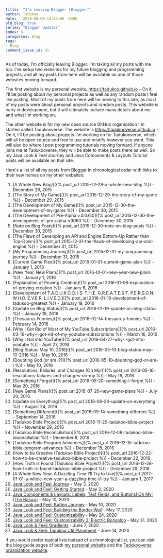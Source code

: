 ```yaml
---
title:  "I'm Leaving Blogger (Blogger)"
author: Tadukoo
date:   2020-08-09 12:43:00 -0300
old_blog: true
series: "Blogger Updates"
index: 6
categories: blog
tags: 
- Blog
comment_issue_id: 31
---
```

As of today, I'm officially leaving Blogger. I'm taking all my posts with me too. I've setup two websites for my future blogging and programming projects, and all my posts from here will be available on one of those 
websites moving forward.

The first website is my personal website, https://tadukoo.github.io - On it, I'll be posting about my personal projects as well as any random posts I feel like posting. Most of my posts from here will be moving to this 
site, as most of my posts were about personal projects and random posts. This website is early in development, but it will ultimately include many details about me and what I'm working on.

The other website is for my new open source GitHub organization I'm started called Tadukooverse. The website is https://tadukooverse.github.io - On it, I'll be posting about projects I'm working on for Tadukooverse, which 
will all be open source and free to use and modify however you want. This will also be where I post programming tutorials moving forward. If anyone joins me at Tadukooverse, they will be able to make posts there as well. 
So my Java Look & Feel Journey and Java Components & Layouts Tutorial posts will be available on that site.

Here's a list of all my posts from Blogger in chronological order with links to their new homes on my other websites:
1. [A Whole New Blog!]({% post_url 2015-12-29-a-whole-new-blog %}) - December 29, 2015
2. [The Story of My Game]({% post_url 2015-12-29-the-story-of-my-game %}) - December 29, 2015
3. [The Development of My Game]({% post_url 2015-12-30-the-development-of-my-game %}) - December 30, 2015
4. [The Development of Pre-Alpha v.0.0.6.0]({% post_url 2015-12-30-the-development-of-pre-alpha-v0060 %}) - December 30, 2015
5. [Note on Blog Posts]({% post_url 2015-12-30-note-on-blog-posts %}) - December 30, 2015
6. [The Flaws of Developing an API and Engine Bottom-Up Rather than Top-Down]({% post_url 2015-12-31-the-flaws-of-developing-api-and-engine %}) - December 31, 2015
7. [My Programming Journey]({% post_url 2015-12-31-my-programming-journey %}) - December 31, 2015
8. [Current Game Plan]({% post_url 2016-01-01-current-game-plan %}) - January 1, 2016
9. [New Year, New Plans]({% post_url 2016-01-01-new-year-new-plans %}) - January 1, 2016
10. [Explanation of Proving Creation]({% post_url 2016-01-06-explanation-of-proving-creation %}) - January 6, 2016
11. [Development of T.A.D.U.K.O.O. I.S. T.H.E. G.R.E.A.T.E.S.T. P.E.R.S.O.N. W.H.O. E.V.E.R. L.I.V.E.D.]({% post_url 2016-01-19-development-of-tadukoo-greatest %}) - January 19, 2016
12. [Update on Blog Status]({% post_url 2016-01-19-update-on-blog-status %}) - January 19, 2016
13. [Thesaurus Funnies]({% post_url 2016-02-14-thesaurus-funnies %}) - February 14, 2016
14. [Why I Got Rid of Most of My YouTube Subscriptions]({% post_url 2016-03-16-why-i-got-rid-of-my-youtube-subscriptions %}) - March 16, 2016
15. [Why I Got into YouTube]({% post_url 2016-04-27-why-i-got-into-youtube %}) - April 27, 2016
16. [Blog Status: May 10, 2016]({% post_url 2016-05-10-blog-status-may-10-2016 %}) - May 10, 2016
17. [Doubting God (or am I?)]({% post_url 2016-05-10-doubting-god-or-am-i %}) - May 10, 2016
18. [Resolutions, Failures, and Changes (Oh My!)]({% post_url 2016-05-16-resolutions-failures-and-changes-oh-my %}) - May 16, 2016
19. [Something I Forgot]({% post_url 2016-05-20-something-i-forgot %}) - May 20, 2016
20. [New Game Plans]({% post_url 2016-07-20-new-game-plans %}) - July 20, 2016
21. [Update on Everything]({% post_url 2016-08-24-update-on-everything %}) - August 24, 2016
22. [Something Different]({% post_url 2016-09-14-something-different %}) - September 14, 2016
23. [Tadukoo Bible Project]({% post_url 2016-11-29-tadukoo-bible-project %}) - November 29, 2016
24. [Tadukoo Bible Reconciliation]({% post_url 2016-12-08-tadukoo-bible-reconciliation %}) - December 8, 2016
25. [Tadukoo Bible Program Advances]({% post_url 2016-12-15-tadukoo-bible-program-advances %}) - December 15, 2016
26. [How to be Creative (Tadukoo Bible Project)]({% post_url 2016-12-22-how-to-be-creative-tadukoo-bible-project %}) - December 22, 2016
27. [How Truth is Found (Tadukoo Bible Project)]({% post_url 2016-12-29-how-truth-is-found-tadukoo-bible-project %}) - December 29, 2016
28. [A Whole New Year, A Dazzling Time I'll Try to Use]({% post_url 2017-01-01-a-whole-new-year-a-dazzling-time-ill-try %}) - January 1, 2017
29. [Java Look and Feel Journey](https://tadukooverse.github.io/blog/2020/05/03/java-look-and-feel-journey.html) - May 3, 2020
30. [Java Look and Feel: Getting Started](https://tadukooverse.github.io/blog/2020/05/03/java-look-and-feel-getting-started.html) - May 3, 2020
31. [Java Components & Layouts: Labels, Text Fields, and Buttons! Oh My! (The Basics)](https://tadukooverse.github.io/blog/2020/05/10/java-components-layouts-labels-text.html) - May 10, 2020
32. [Java Look and Feel: Button Journey](https://tadukooverse.github.io/blog/2020/05/10/java-look-and-feel-button-journey.html) - May 10, 2020
33. [Java Look and Feel: Building the Border Wall](https://tadukooverse.github.io/blog/2020/05/17/java-look-and-feel-building-border-wall.html) - May 17, 2020
34. [Java Look and Feel: Customizability](https://tadukooverse.github.io/blog/2020/05/24/java-look-and-feel-customizability.html) - May 24, 2020
35. [Java Look and Feel: Customizability 2: Electric Boogaloo](https://tadukooverse.github.io/blog/2020/05/31/java-look-and-feel-customizability-2.html) - May 31, 2020
36. [Java Look & Feel: Gradients](https://tadukooverse.github.io/blog/2020/06/07/java-look-feel-gradients.html) - June 7, 2020
37. [Java Look & Feel: Tadukoo Util Placement](https://tadukooverse.github.io/blog/2020/06/14/java-look-feel-tadukoo-util-placement.html) - June 14, 2020

If you would prefer topical lists instead of a chronological list, you can visit the blog guide pages of both 
[my personal website](/blog_guide.html) and the [Tadukooverse organization website](https://tadukooverse.github.io/blog_guide.html).

